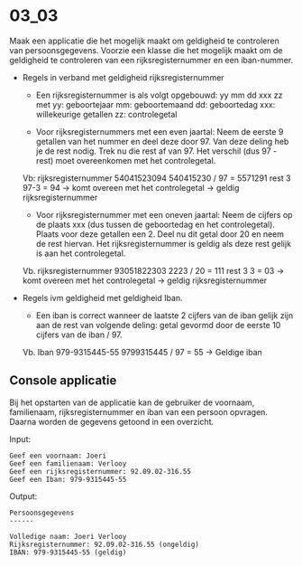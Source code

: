 # 03_03

Maak een applicatie die het mogelijk maakt om geldigheid te controleren van persoonsgegevens. Voorzie een klasse die het mogelijk maakt om de geldigheid te controleren van een rijksregisternummer en een iban-nummer.

- Regels in verband met geldigheid rijksregisternummer

    - Een rijksregisternummer is als volgt opgebouwd: yy mm dd xxx zz
        met yy: geboortejaar
        mm: geboortemaand
        dd: geboortedag
        xxx: willekeurige getallen
        zz: controlegetal

    - Voor rijksregisternummers met een even jaartal:
    Neem de eerste 9 getallen van het nummer en deel deze door 97. Van deze deling heb je de rest nodig. Trek nu die rest af van 97. Het verschil (dus 97 - rest) moet overeenkomen met het controlegetal.

    Vb: rijksregisternummer 54041523094
    540415230 / 97 = 5571291 rest 3
    97-3 = 94 -> komt overeen met het controlegetal -> geldig rijksregisternummer

    - Voor rijksregisternummer met een oneven jaartal:
    Neem de cijfers op de plaats xxx (dus tussen de geboortedag en het controlegetal). Plaats voor deze getallen een 2. Deel nu dit getal door 20 en neem de rest hiervan. Het rijksregisternummer is geldig als deze rest gelijk is aan het controlegetal.

    Vb. rijksregisternummer 93051822303
    2223 / 20 = 111 rest 3
    3 = 03 -> komt overeen met het controlegetal -> geldig rijksregisternummer

- Regels ivm geldigheid met geldigheid Iban.

    - Een iban is correct wanneer de laatste 2 cijfers van de iban gelijk zijn aan de rest van volgende deling: getal gevormd door de eerste 10 cijfers van de iban / 97.

    Vb. Iban 979-9315445-55
    9799315445 / 97 = 55 -> Geldige iban

## Console applicatie
Bij het opstarten van de applicatie kan de gebruiker de voornaam, familienaam, rijksregisternummer en iban van een persoon opvragen. Daarna worden de gegevens getoond in een overzicht.

Input:
```
Geef een voornaam: Joeri
Geef een familienaam: Verlooy
Geef een rijksregisternummer: 92.09.02-316.55
Geef een Iban: 979-9315445-55
```

Output:
```
Persoonsgegevens
------

Volledige naam: Joeri Verlooy
Rijksregisternummer: 92.09.02-316.55 (ongeldig)
IBAN: 979-9315445-55 (geldig)
```
